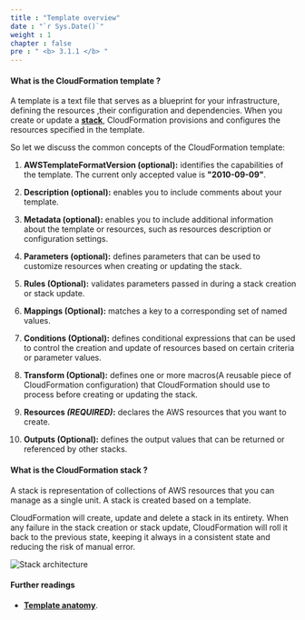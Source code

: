 ```yaml
---
title : "Template overview"
date : "`r Sys.Date()`"
weight : 1
chapter : false
pre : " <b> 3.1.1 </b> "
---
```


#### What is the CloudFormation template ?

A template is a text file that serves as a blueprint for your infrastructure, defining the resources ,their configuration and dependencies. When you create or update a **[stack](#what-is-the-cloudformation-stack-)**, CloudFormation provisions and configures the resources specified in the template.

So let we discuss the common concepts of the CloudFormation template:

1. **AWSTemplateFormatVersion (optional):** identifies the capabilities of the template. The current only accepted value is **"2010-09-09"**.

2. **Description (optional):** enables you to include comments about your template.

3. **Metadata (optional):** enables you to include additional information about the template or resources, such as resources description or configuration settings.

4. **Parameters (optional):** defines parameters that can be used to customize resources when creating or updating the stack.

5. **Rules (Optional):** validates parameters passed in during a stack creation or stack update.

6. **Mappings (Optional):** matches a key to a corresponding set of named values.

7. **Conditions (Optional):** defines conditional expressions that can be used to control the creation and update of resources based on certain criteria or parameter values.

8. **Transform (Optional):** defines one or more macros(A reusable piece of CloudFormation configuration) that CloudFormation should use to process before creating or updating the stack.

9. **Resources *(REQUIRED)*:** declares the AWS resources that you want to create.

10. **Outputs (Optional):** defines the output values that can be returned or referenced by other stacks.

#### What is the CloudFormation stack ?

A stack is representation of collections of AWS resources that you can manage as a single unit. A stack is created based on a template.

CloudFormation will create, update and delete a stack in its entirety. When any failure in the stack creation or stack update, CloudFormation will roll it back to the previous state, keeping it always in a consistent state and reducing the risk of manual error. 

![Stack architecture](/images/3.1.1-Overview/cfn-stack.png)

#### Further readings

* **[Template anatomy](https://docs.aws.amazon.com/AWSCloudFormation/latest/UserGuide/template-anatomy.html)**.